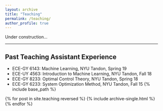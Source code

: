 ```yaml
---
layout: archive
title: "Teaching"
permalink: /teaching/
author_profile: true
---
```


Under construction...

-----
Past Teaching Assistant Experience
------
- ECE-GY 6143: Machine Learning, NYU Tandon, Spring 19
- ECE-UY 4563: Introduction to Machine Learning, NYU Tandon, Fall 18
- ECE-GY 8233: Optimal Control Theory, NYU Tandon, Spring 18
- ECE-GY 6233: System Optimization Method, NYU Tandon, Fall 15
{% include base_path %}

{% for post in site.teaching reversed %}
  {% include archive-single.html %}
{% endfor %}
